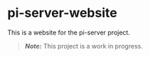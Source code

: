 # pi-server-website

This is a website for the pi-server project.

> ***Note:*** This project is a work in progress.